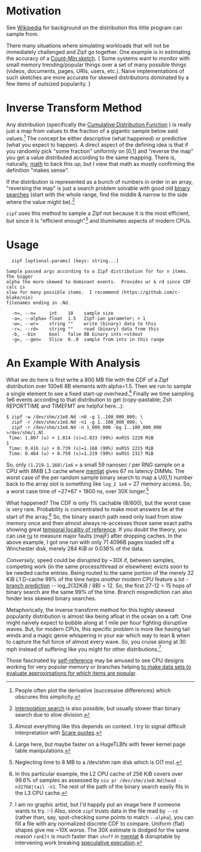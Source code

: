 Motivation
==========
See [Wikipedia](https://en.wikipedia.org/wiki/Zipf's_law) for background on the
distribution this little program can sample from.

There many situations where simulating workloads that will not be immediately
challenged and Zipf go together.  One example is in estimating the accuracy of a
[Count-Min sketch](https://en.wikipedia.org/wiki/Count%E2%80%93min_sketch).
{ Some systems want to monitor with small memory trending/popular things over a
set of many possible things (videos, documents, pages, URIs, users, etc.).
Naive implementations of such sketches are more accurate for skewed
distributions dominated by a few items of outsized popularity. }

Inverse Transform Method
========================
Any distribution (specifically the [Cumulative Distribution
Function](https://en.wikipedia.org/wiki/Cumulative_distribution_function) ) is
really just a map from values to the fraction of a gigantic sample below said
values.[^1]  The concept be either descriptive (what happened) or predictive
(what you expect to happen).  A direct aspect of the defining idea is that if
you randomly pick "some fraction" uniformly on [0,1] and "reverse the map" you
get a value distributed according to the same mapping.  There is, naturally,
[math](https://en.wikipedia.org/wiki/Inverse_transform_sampling) to back this
up, but I view that math as mostly confirming the definition "makes sense".

If the distribution is represented as a bunch of numbers in order in an array,
"reversing the map" is just a search problem solvable with good old [binary
searches](https://en.wikipedia.org/wiki/Binary_search_algorithm) (start with the
whole range, find the middle & narrow to the side where the value might be).[^2]

`zipf` uses this method to sample a Zipf not because it is the most efficient,
but since it is "efficient enough"[^3] and illuminates aspects of modern CPUs.

Usage
=====
```
  zipf [optional-params] [keys: string...]

Sample passed args according to a Zipf distribution for for n items.  The bigger
alpha the more skewed to dominant events.  Provides wr & rd since CDF calc is
slow for many possible items.  I recommend (https://github.com/c-blake/nio)
filenames ending in .Nd.

  -n=, --n=     int    10    sample size
  -a=, --alpha= float  1.5   Zipf-ian parameter; > 1
  -w=, --wr=    string ""    write (binary) data to this
  -r=, --rd=    string ""    read (binary) data from this
  -b, --bin     bool   false 8B binary ints->stdout
  -g=, --gen=   Slice  0..0  sample from ints in this range
```

An Example With Analysis
========================
What we do here is first write a 800 MB file with the CDF of a Zipf distribution
over 100e6 8B elements with alpha=1.5.  Then we run to sample a single element
to see a fixed start-up overhead.[^4]  Finally we time sampling 1e6 events
according to that distribution to get (copy-pastable; Zsh REPORTTIME and TIMEFMT
are helpful here...):
```
$ zipf -w /dev/shm/z1e8.Nd -n0 -g 1..100_000_000; \
  zipf -r /dev/shm/z1e8.Nd -n1 -g 1..100_000_000; \
  zipf -r /dev/shm/z1e8.Nd -n 1_000_000 -bg 1..100_000_000 >/dev/shm/i.Nl
 Time: 1.807 (u) + 1.014 (s)=2.833 (99%) mxRSS 2220 MiB
1
 Time: 0.416 (u) + 0.739 (s)=1.160 (99%) mxRSS 2215 MiB
 Time: 0.464 (u) + 0.750 (s)=1.219 (99%) mxRSS 2317 MiB
```
So, only `(1.219-1.160)/1e6` = a small 59 nanosec / per RNG sample on a CPU with
8MiB L3 cache where [memlat](memlat.md) gives 67 ns latency DIMMs.  The worst
case of the per random sample binary search to map a U(0,1) number back to the
array slot is something like `log_2 1e8` = 27 memory access.  So, a worst case
time of ~27\*67 = 1800 ns, over 30X longer.[^5]

What happened?  The CDF is only 1% cachable (8/800), but the worst case is very
rare.  Probability is concentrated to make most answers be at the start of the
array.[^6]  So, the binary search path need only load from slow memory once and
then almost always re-accesses those same exact paths showing great [temporal
locality of reference](https://en.wikipedia.org/wiki/Locality_of_reference).
If you doubt the theory, you can use [ru](ru.md) to measure major faults (majF)
after dropping caches.  In the above example, I got one run with only 71 4096B
pages loaded off a Winchester disk, merely 284 KiB or 0.036% of the data.

*Conversely*, speed could be *disrupted* by ~30X if, between samples, competing
work (in the same process/thread or elsewhere) evicts soon to be needed cache
entries.  Being routed to the same portion of the merely 32 KiB *L1* D-cache 99%
of the time helps *another* modern CPU feature a lot - [branch
prediction](https://en.wikipedia.org/wiki/Branch_predictor) -- log_2(32KiB / 8B)
= 12.  So, the first 27-12 = 15 hops of binary search are the same 99% of the
time.  Branch misprediction can also hinder less skewed binary searches.

Metaphorically, the inverse transform method for this highly skewed popularity
distribution is almost like being afloat in the ocean on a raft.  One might
naively expect to bobble along at 1 mile per hour fighting disruptive waves.
But, for modern CPUs, this specific problem is more like having tail winds and a
magic genie whispering in your ear which way to lean & when to capture the full
force of almost every wave.  So, you cruise along at 30 mph instead of suffering
like you might for other distributions.[^7]

Those fascinated by [self-reference](https://en.wikipedia.org/wiki/Ouroboros)
may be amused to see CPU designs working for very popular memory or branches
helping [to make data sets to evaluate approximations for which items are
popular](#motivation).

[^1]: People often plot the derivative (successive differences) which obscures
this simplicity.

[^2]: [Interpolation search](https://en.wikipedia.org/wiki/Interpolation_search)
is also possible, but usually slower than binary search due to slow division.

[^3]: Almost everything like this depends on context.  I try to signal difficult
interpretation with [Scare quotes](https://en.wikipedia.org/wiki/Scare_quotes).

[^4]: Large here, but maybe faster on a HugeTLBfs with fewer kernel page table
 manipulations.

[^5]: Neglecting time to 8 MB to a /dev/shm ram disk which is O(1 ms).

[^6]: In this particular example, the L2 CPU cache of 256 KiB covers over 99.6%
of samples as assessed by `nio pr /dev/shm/z1e8.Nd|head -n32768|tail -n1`.  The
rest of the path of the binary search easily fits in the L3 CPU cache.

[^7]: I am no graphic artist, but I'd happily put an image here if someone wants
to try. :-)  Also, since `zipf` trusts data in the file read by `--rd` (rather
than, say, spot-checking some points to match `--alpha`), you can fill a file
with any normalized discrete CDF to compare.  Uniform (flat) shapes give me ~10X
worse.  The 30X estimate is dodged for the same reason `ranElt` is much faster
than `shuff` in [memlat](memlat.md) & disruptable by intervening work breaking
[speculative execution](https://en.wikipedia.org/wiki/Speculative_execution).
